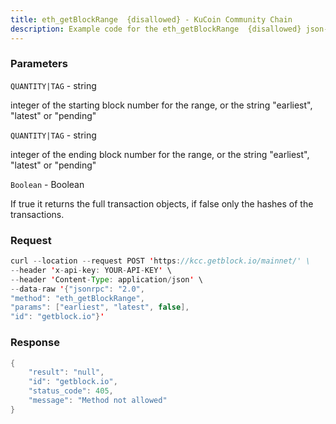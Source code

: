 ```yaml
---
title: eth_getBlockRange  {disallowed} - KuCoin Community Chain
description: Example code for the eth_getBlockRange  {disallowed} json-rpc method. Сomplete guide on how to use eth_getBlockRange  {disallowed} json-rpc in GetBlock.io Web3 documentation.
---
```


### Parameters


`QUANTITY|TAG` - string

integer of the starting block number for the range, or the string
"earliest", "latest" or "pending"

`QUANTITY|TAG` - string

integer of the ending block number for the range, or the string
"earliest", "latest" or "pending"

`Boolean` - Boolean

If true it returns the full transaction objects, if false only the
hashes of the transactions.

### Request

``` java
curl --location --request POST 'https://kcc.getblock.io/mainnet/' \
--header 'x-api-key: YOUR-API-KEY' \
--header 'Content-Type: application/json' \
--data-raw '{"jsonrpc": "2.0",
"method": "eth_getBlockRange",
"params": ["earliest", "latest", false],
"id": "getblock.io"}'
```

###  Response

``` java
{
    "result": "null",
    "id": "getblock.io",
    "status_code": 405,
    "message": "Method not allowed"
}
```

